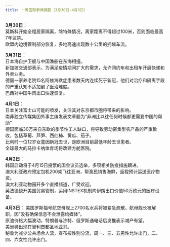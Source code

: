 ```yaml
---
title: 一周国际新闻摘要（3月30日-4月3日）
---
```


**3月30日**：  
莫斯科开始全程居家隔离，除特殊情况，离家距离不得超过100米，否则面临最高7年监禁。  
欧盟内边境管制部分恢复，多地高速出现数十公里的拥堵车流。  

<!--more-->

**3月31日**：  
日本海自护卫舰与中国渔船在东海相撞。  
新加坡交通部表示，为满足疫情期间扩大的需求，允许网约车和出租车开展快递和外卖业务。  
德国一家养老院15名阿兹海默症患者数天内连续死于新冠，他们对治疗和隔离手段的严重认知不适加剧了医治难度。  
巴西对中国牛肉出口快速恢复。

**4月1日**：  
日本关注富士山可能的喷发，关注其对东京都市圈将带来的影响。  
南非独立传媒集团外事主编发表文章题为“非洲比以往任何时候都更需要中国的帮助”  
德国面临30万来自东欧的季节性工人缺口，将导致劳动密集型农产品的严重歉收，包括草莓、芦笋、西红柿、黄瓜、茄子。  
比利时一位12岁女童因新冠去世，是欧洲目前最低年龄去世患者。  
全球最大的马拉卡纳体育场将改建方舱医院。

**4月2日**：  
韩国启动将于4月15日投票的国会议员选举，多项相关防疫措施跟进。  
澳大利亚政府预定包机200架飞往亚洲，帮渔民销售海鲜，返程预计运送医疗物资。  
澳大利亚动物园开多个直播频道，广受欢迎。  
英法德绕开美国贸易管制，运用INSTEX机制向伊朗出口价值50万欧元的医疗设备。

**4月3日**： 
美国罗斯福号航空母舰上2700名水兵将被紧急疏散，航母舰长被解职，因“没有确保信息不会泄露给媒体”。  
原油价格大幅波动，特朗普与沙特、俄罗斯通电话后发推表示减产有望。  
美洲狮出现在智利首都圣地亚哥。  
秘鲁为减少公共场合人流，宣布按性别分流，周一、三、五男性允许出门，二、四、六女性允许出门。

